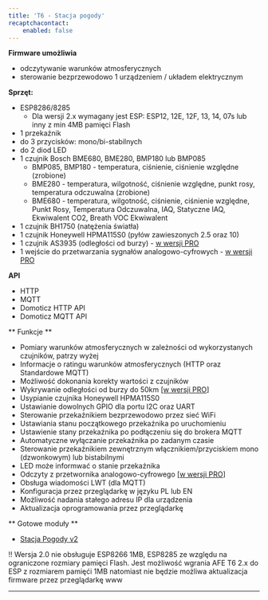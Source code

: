 ```yaml
---
title: 'T6 - Stacja pogody'
recaptchacontact:
    enabled: false
---
```


**Firmware umożliwia**

* odczytywanie warunków atmosferycznych 
* sterowanie bezprzewodowo 1 urządzeniem / układem elektrycznym

**Sprzęt:**
* ESP8286/8285
	* Dla wersji 2.x wymagany jest ESP: ESP12, 12E, 12F, 13, 14, 07s lub inny z min 4MB pamięci Flash 
* 1 przekaźnik
* do 3 przycisków: mono/bi-stabilnych
* do 2 diod LED
* 1 czujnik Bosch BME680, BME280, BMP180 lub BMP085
	* BMP085, BMP180 - temperatura, ciśnienie, ciśnienie względne (zrobione)
	* BME280 - temperatura, wilgotność, ciśnienie względne, punkt rosy, temperatura odczuwalna  (zrobione)
	* BME680 - temperatura, wilgotność, ciśnienie, ciśnienie względne, Punkt Rosy, Temperatura Odczuwalna, IAQ, Statyczne IAQ, Ekwiwalent CO2, Breath VOC Ekwiwalent 
* 1 czujnik BH1750 (natężenia światła)
* 1 czujnik Honeywell HPMA115S0 (pyłów zawieszonych 2.5 oraz 10)
* 1 czujnik AS3935 (odległości od burzy) - [w wersji PRO](/postawowe-informacje/wersja-pro)
* 1 wejście do przetwarzania sygnałów analogowo-cyfrowych - [w wersji PRO](/postawowe-informacje/wersja-pro)

**API**
* HTTP
* MQTT
* Domoticz HTTP API
* Domoticz MQTT API

** Funkcje **
* Pomiary warunków atmosferycznych w zależności od wykorzystanych czujników, patrzy wyżej
* Informacje o ratingu warunków atmosferycznych (HTTP oraz Standardowe MQTT)
* Możliwość dokonania korekty wartości z czujników
* Wykrywanie odległości od burzy do 50km [[w wersji PRO](/postawowe-informacje/wersja-pro)]
* Usypianie czujnika Honeywell HPMA115S0
* Ustawianie dowolnych GPIO dla portu I2C oraz UART
* Sterowanie przekaźnikiem bezprzewodowo przez sieć WiFi 
* Ustawiania stanu początkowego przekaźnika po uruchomieniu
* Ustawienie stany przekaźnika po podłączeniu się do brokera MQTT
* Automatyczne wyłączanie przekaźnika po zadanym czasie
* Sterowanie przekaźnikiem zewnętrznym włącznikiem/przyciskiem mono (dzwonkowym) lub bistabilnymi
* LED może informwać o stanie przekaźnika
* Odczyty z przetwornika analogowo-cyfrowego [[w wersji PRO](/postawowe-informacje/wersja-pro)]
* Obsługa wiadomości LWT (dla MQTT)
* Konfiguracja przez przeglądarkę w języku PL lub EN
* Możliwość nadania stałego adresu IP dla urządzenia
* Aktualizacja oprogramowania przez przeglądarkę

** Gotowe moduły **
* [Stacja Pogody v2](https://www.smartnydom.pl/weather-station-stacja-pogodowa-v2/)


!! Wersja 2.0 nie obsługuje ESP8266 1MB, ESP8285 ze względu na ograniczone rozmiary pamięci Flash. Jest możliwość wgrania AFE T6 2.x do ESP z rozmiarem pamięći 1MB natomiast nie będzie możliwa aktualizacja firmware przez przeglądarkę www




---